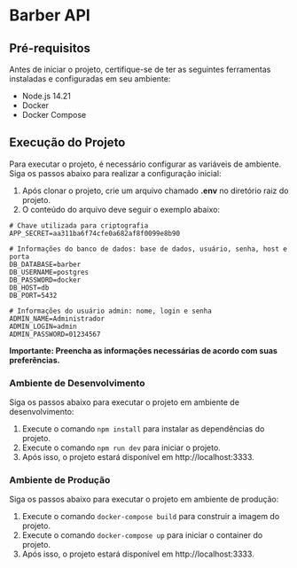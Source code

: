 # Barber API

## Pré-requisitos
Antes de iniciar o projeto, certifique-se de ter as seguintes ferramentas instaladas e configuradas em seu ambiente:

- Node.js 14.21
- Docker
- Docker Compose

## Execução do Projeto
Para executar o projeto, é necessário configurar as variáveis de ambiente. Siga os passos abaixo para realizar a configuração inicial:

1. Após clonar o projeto, crie um arquivo chamado **.env** no diretório raiz do projeto.
2. O conteúdo do arquivo deve seguir o exemplo abaixo:

```env
# Chave utilizada para criptografia
APP_SECRET=aa311ba6f74cfe0a682af8f0099e8b90

# Informações do banco de dados: base de dados, usuário, senha, host e porta
DB_DATABASE=barber
DB_USERNAME=postgres
DB_PASSWORD=docker
DB_HOST=db
DB_PORT=5432

# Informações do usuário admin: nome, login e senha
ADMIN_NAME=Administrador
ADMIN_LOGIN=admin
ADMIN_PASSWORD=01234567
```

**Importante: Preencha as informações necessárias de acordo com suas preferências.**

### Ambiente de Desenvolvimento
Siga os passos abaixo para executar o projeto em ambiente de desenvolvimento:

1. Execute o comando `npm install` para instalar as dependências do projeto.
2. Execute o comando `npm run dev` para iniciar o projeto.
3. Após isso, o projeto estará disponível em http://localhost:3333.

### Ambiente de Produção
Siga os passos abaixo para executar o projeto em ambiente de produção:

1. Execute o comando `docker-compose build` para construir a imagem do projeto.
2. Execute o comando `docker-compose up` para iniciar o container do projeto.
3. Após isso, o projeto estará disponível em http://localhost:3333.
